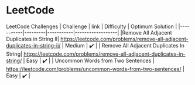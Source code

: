 # LeetCode
LeetCode Challenges
| Challenge | link | Difficulty | Optimum Solution |
|-----------|---------|-----------|------------------|
|Remove All Adjacent Duplicates in String II| https://leetcode.com/problems/remove-all-adjacent-duplicates-in-string-ii/ | Medium | ✔️ |
| Remove All Adjacent Duplicates In String| https://leetcode.com/problems/remove-all-adjacent-duplicates-in-string/ | Easy | ✔️ | 
| Uncommon Words from Two Sentences | https://leetcode.com/problems/uncommon-words-from-two-sentences/ | Easy | ✔️ |
